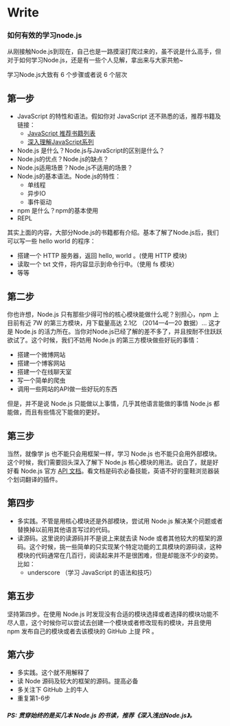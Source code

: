 # Write

### 如何有效的学习node.js

从刚接触Node.js到现在，自己也是一路摸滚打爬过来的，虽不说是什么高手，但对于如何学习Node.js，还是有一些个人见解，拿出来与大家共勉~

学习Node.js大致有 6 个步骤或者说 6 个层次

## 第一步

- JavaScript 的特性和语法。假如你对 JavaScript 还不熟悉的话，推荐书籍及链接：	
  - [JavaScript 推荐书籍列表](https://github.com/JacksonTian/fks#javascript)
  - [深入理解JavaScript系列](http://www.cnblogs.com/TomXu/archive/2011/12/28/2286877.html)
- Node.js 是什么？Node.js与JavaScript的区别是什么？
- Node.js的优点？Node.js的缺点？
- Node.js适用场景？Node.js不适用的场景？
- Node.js的基本语法。Node.js的特性：
  - 单线程
  - 异步IO
  - 事件驱动
- npm 是什么？npm的基本使用
- REPL

其实上面的内容，大部分Node.js的书籍都有介绍。基本了解了Node.js后，我们可以写一些 hello world 的程序：

- 搭建一个 HTTP 服务器，返回 hello, world 。(使用 HTTP 模块)
- 读取一个 txt 文件，将内容显示到命令行中。（使用 fs 模块）
- 等等

## 第二步

你也许想，Node.js 只有那些少得可怜的核心模块能做什么呢？别担心，npm 上目前有近 7W 的第三方模块，月下载量高达 2.1亿 （2014—4—20 数据）… 这才是 Node.js 的活力所在。当你对Node.js已经了解的差不多了，并且按耐不住跃跃欲试了。这个时候，我们不妨用 Node.js 的第三方模块做些好玩的事情：

* 搭建一个微博网站
* 搭建一个博客网站
* 搭建一个在线聊天室
* 写一个简单的爬虫
* 调用一些网站的API做一些好玩的东西

但是，并不是说 Node.js 只能做以上事情，几乎其他语言能做的事情 Node.js 都能做，而且有些情况下能做的更好。

## 第三步

当然，就像学 js 也不能只会用框架一样，学习 Node.js 也不能只会用外部模块。这个时候，我们需要回头深入了解下 Node.js 核心模块的用法。说白了，就是好好看 Node.js 官方 [API 文档](http://nodejs.org/api/)。看文档是码农必备技能，英语不好的童鞋浏览器装个划词翻译的插件。

## 第四步

* 多实践。不管是用核心模块还是外部模块，尝试用 Node.js 解决某个问题或者替换掉以前用其他语言写过的代码。
* 读源码。这里说的读源码并不是说上来就去读 Node 或者其他较大的框架的源码。这个时候，挑一些简单的只实现某个特定功能的工具模块的源码读，这种模块的代码通常在几百行，阅读起来并不是很困难，但是却能涨不少的姿势。比如：
  * underscore （学习 JavaScript 的语法和技巧）

## 第五步

坚持第四步。在使用 Node.js 时发现没有合适的模块选择或者选择的模块功能不尽人意，这个时候你可以尝试去创建一个模块或者修改现有的模块，并且使用 npm 发布自己的模块或者去该模块的 GitHub  上提 PR 。

## 第六步

* 多实践。这个就不用解释了
* 读 Node 源码及较大的框架的源码。提高必备
* 多关注下 GitHub 上的牛人
* 重复第1-6步

##### PS: 贯穿始终的是买几本 Node.js 的书读，推荐《深入浅出Node.js》。

